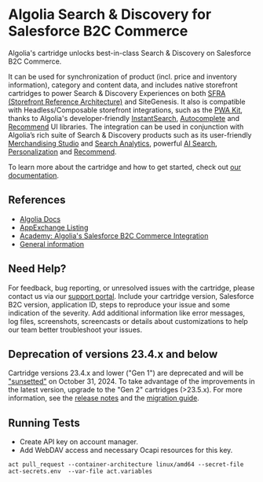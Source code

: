 # Algolia Search & Discovery for Salesforce B2C Commerce

Algolia's cartridge unlocks best-in-class Search & Discovery on Salesforce B2C Commerce.

It can be used for synchronization of product (incl. price and inventory information), category and content data, and includes native storefront cartridges to power Search & Discovery Experiences on both [SFRA (Storefront Reference Architecture)](https://developer.salesforce.com/docs/commerce/sfra/guide/sfra-overview.html) and SiteGenesis.
It also is compatible with Headless/Composable storefront integrations, such as the [PWA Kit](https://developer.salesforce.com/docs/commerce/pwa-kit-managed-runtime/guide/getting-started.html), thanks to Algolia's developer-friendly [InstantSearch](https://www.algolia.com/doc/guides/building-search-ui/what-is-instantsearch/react/), [Autocomplete](https://www.algolia.com/doc/ui-libraries/autocomplete/introduction/what-is-autocomplete) and [Recommend](https://www.algolia.com/doc/ui-libraries/recommend/introduction/getting-started/) UI libraries.
The integration can be used in conjunction with Algolia’s rich suite of Search & Discovery products such as its user-friendly [Merchandising Studio](https://www.algolia.com/doc/guides/managing-results/rules/merchandising-and-promoting/) and [Search Analytics](https://www.algolia.com/doc/guides/search-analytics/overview/), powerful [AI Search](https://www.algolia.com/doc/guides/getting-started/neuralsearch), [Personalization](https://www.algolia.com/doc/guides/personalization/what-is-personalization/) and [Recommend](https://www.algolia.com/doc/guides/algolia-recommend/overview/).

To learn more about the cartridge and how to get started, check out [our documentation](https://www.algolia.com/doc/integration/salesforce-commerce-cloud-b2c/getting-started/introduction/).

## References
- [Algolia Docs](https://www.algolia.com/doc/integration/salesforce-commerce-cloud-b2c/getting-started/introduction/)
- [AppExchange Listing](https://appexchange.salesforce.com/appxListingDetail?listingId=a0N4V00000IkzoAUAR&tab=e)
- [Academy: Algolia's Salesforce B2C Commerce Integration](https://academy.algolia.com/training/718dcbf0-786f-11ec-a21b-02d47b69d3fd/overview)
- [General information](https://www.algolia.com/search-solutions/salesforce-commerce-cloud/)

## Need Help?

For feedback, bug reporting, or unresolved issues with the cartridge, please contact us via our [support portal](https://support.algolia.com/hc/en-us/requests/new).
Include your cartridge version, Salesforce B2C version, application ID, steps to reproduce your issue and some indication of the severity.
Add additional information like error messages, log files, screenshots, screencasts or details about customizations to help our team better troubleshoot your issues.

## Deprecation of versions 23.4.x and below

Cartridge versions 23.4.x and lower ("Gen 1") are deprecated and will be ["sunsetted"](https://www.algolia.com/blog/algolia/sunsetting-salesforce-b2c-commerce-cartridge-gen-1/) on October 31, 2024.
To take advantage of the improvements in the latest version, upgrade to the "Gen 2" cartridges (>23.5.x).
For more information, see the [release notes](https://github.com/algolia/algoliasearch-sfcc-b2c/releases) and the [migration guide](https://www.algolia.com/doc/integration/salesforce-commerce-cloud-b2c/guides/migrating-to-23-5-0/).


## Running Tests
- Create API key on account manager.
- Add WebDAV access and necessary Ocapi resources for this key. 


`act pull_request --container-architecture linux/amd64 --secret-file act-secrets.env  --var-file act.variables`
